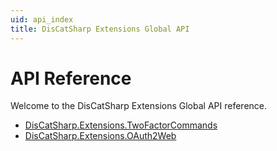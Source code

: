 ```yaml
---
uid: api_index
title: DisCatSharp Extensions Global API
---
```

# API Reference

Welcome to the DisCatSharp Extensions Global API reference.

- [DisCatSharp.Extensions.TwoFactorCommands](xref:api_discatsharp_extensions_twofactorcommands_index)
- [DisCatSharp.Extensions.OAuth2Web](xref:api_discatsharp_extensions_oauth2web_index)
